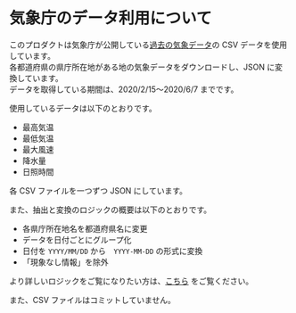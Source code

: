 # 気象庁のデータ利用について

このプロダクトは気象庁が公開している[過去の気象データ](https://www.data.jma.go.jp/obd/stats/etrn/index.php)の CSV データを使用しています。  
各都道府県の県庁所在地がある地の気象データをダウンロードし、JSON に変換しています。  
データを取得している期間は、2020/2/15〜2020/6/7 までです。

使用しているデータは以下のとおりです。

- 最高気温
- 最低気温
- 最大風速
- 降水量
- 日照時間

各 CSV ファイルを一つずつ JSON にしています。

また、抽出と変換のロジックの概要は以下のとおりです。

- 各県庁所在地名を都道府県名に変更
- データを日付ごとにグループ化
- 日付を `YYYY/MM/DD` から　`YYYY-MM-DD` の形式に変換
- 「現象なし情報」を除外

より詳しいロジックをご覧になりたい方は、[こちら](./csvToJson.ts) をご覧ください。

また、CSV ファイルはコミットしていません。
